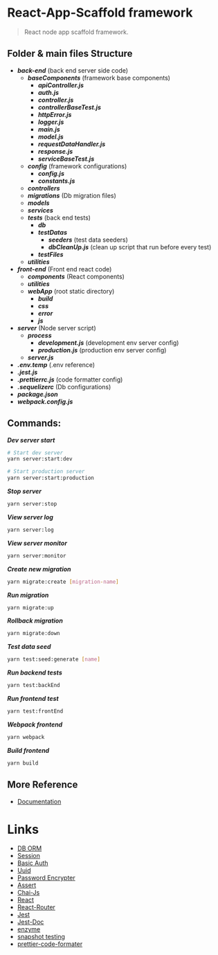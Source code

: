 # React-App-Scaffold framework
> React node app scaffold framework.

## Folder & main files Structure
- **_back-end_** (back end server side code)
	- **_baseComponents_** (framework base components)
		- **_apiController.js_** 
		- **_auth.js_**
		- **_controller.js_**
		- **_controllerBaseTest.js_**
		- **_httpError.js_**
		- **_logger.js_**
		- **_main.js_**
		- **_model.js_**
		- **_requestDataHandler.js_**
		- **_response.js_**
		- **_serviceBaseTest.js_**
	- **_config_** (framework configurations)
		- **_config.js_**
		- **_constants.js_**
	- **_controllers_** 
	- **_migrations_** (Db migration files)
	- **_models_**
	- **_services_**
	- **_tests_** (back end tests)
		- **_db_**
		- **_testDatas_** 
			- **_seeders_** (test data seeders)
			- **_dbCleanUp.js_** (clean up script that run before every test)
		- **_testFiles_**
	- **_utilities_**
- **_front-end_** (Front end react code)
	- **_components_** (React components)
	- **_utilities_**
	- **_webApp_** (root static directory)
		- **_build_**
		- **_css_**
		- **_error_**
		- **_js_**
- **_server_** (Node server script)
	- **_process_**
		- **_development.js_** (development env server config)
		- **_production.js_** (production env server config)
	- **_server.js_**
- **_.env.temp_** (.env reference)
- **_.jest.js_**
- **_.prettierrc.js_** (code formatter config)
- **_.sequelizerc_** (Db configurations)
- **_package.json_**
- **_webpack.config.js_**

## Commands:
_**Dev server start**_
```bash
# Start dev server
yarn server:start:dev 

# Start production server
yarn server:start:production
```

**_Stop server_**
```bash
yarn server:stop
```

**_View server log_**
```bash
yarn server:log
```

_**View server monitor**_
```bash
yarn server:monitor
```

**_Create new migration_**
```bash
yarn migrate:create [migration-name]
```

**_Run migration_**
```bash
yarn migrate:up
```

**_Rollback migration_**
```bash
yarn migrate:down
```

_**Test data seed**_ 
```bash
yarn test:seed:generate [name]
```

**_Run backend tests_**
```bash
yarn test:backEnd
```

**_Run frontend test_**
```bash
yarn test:frontEnd
```

_**Webpack frontend**_
```bash
yarn webpack
```

_**Build frontend**_
```bash
yarn build
```

## More Reference
- [Documentation](documentations/Documentation.md)

# Links
- [DB ORM](http://docs.sequelizejs.com/manual/installation/getting-started.html)
- [Session](https://github.com/expressjs/session)
- [Basic Auth](https://www.npmjs.com/package/basic-auth)
- [Uuid](https://www.npmjs.com/package/uuid)
- [Password Encrypter](https://www.npmjs.com/package/node-password-encrypter)
- [Assert](http://www.chaijs.com/api/assert/)
- [Chai-Js](http://www.chaijs.com/api/)
- [React](https://reactjs.org/docs/hello-world.html)
- [React-Router](https://reacttraining.com/react-router/web/example/basic)
- [Jest](https://facebook.github.io/jest/docs/en/getting-started.html)
- [Jest-Doc](https://facebook.github.io/jest/docs/en/getting-started.html)
- [enzyme](http://airbnb.io/enzyme/)
- [snapshot testing](http://facebook.github.io/jest/docs/en/snapshot-testing.html#snapshot-testing-with-jest)
- [prettier-code-formater](https://prettier.io/docs/en/index.html)